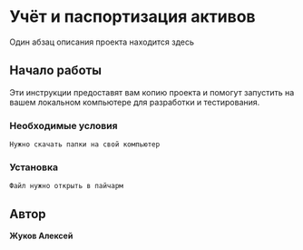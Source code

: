 # Учёт и паспортизация активов

Один абзац описания проекта находится здесь

## Начало работы

Эти инструкции предоставят вам копию проекта и помогут запустить на вашем локальном компьютере для разработки и тестирования.

### Необходимые условия

```
Нужно скачать папки на свой компьютер
```

### Установка

```
Файл нужно открыть в пайчарм
```


## Автор

**Жуков Алексей**

